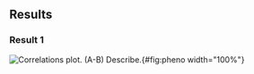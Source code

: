 ## Results

### Result 1

![**Correlations plot.** (A-B) Describe.](figure1.svg "Figure 1"){#fig:pheno width="100%"}